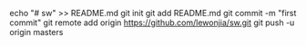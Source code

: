 echo "# sw" >> README.md
git init
git add README.md
git commit -m "first commit"
git remote add origin https://github.com/lewonjia/sw.git
git push -u origin masters